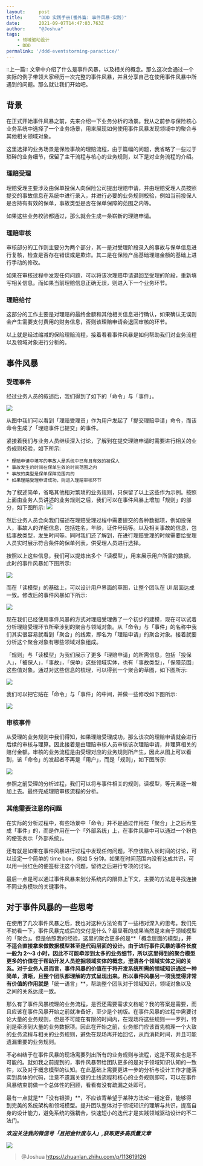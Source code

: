 ```yaml
---
layout:     post
title:      "DDD 实践手册(番外篇: 事件风暴-实践)"
date:       2021-09-07T14:47:03.763Z
author:     "@Joshua"
tags:
    - 领域驱动设计
    - DDD
permalink: '/ddd-eventstorming-paractice/'
---
```


::上一篇:: 文章中介绍了什么是事件风暴，以及相关的概念。那么这次会通过一个实际的例子带领大家经历一次完整的事件风暴，并且分享自己在使用事件风暴中所遇到的问题。那么就让我们开始吧。

**背景**
------

在正式开始事件风暴之前，先来介绍一下业务分析的场景。我从之前参与保险核心业务系统中选择了一个业务场景，用来展现如何使用事件风暴发现领域中的聚合与其他相关领域对象。

这里选择的业务场景是保险事故的理赔流程，由于篇幅的问题，我省略了一些过于琐碎的业务细节，保留了主干流程与核心的业务规则，以下是对业务流程的介绍。

### **理赔受理**

理赔受理主要涉及由保单投保人向保险公司提出理赔申请，并由理赔受理人员按照提交的事故信息在系统中进行录入，并进行必要的业务规则校验，例如当前投保人是否持有有效的保单，事故类型是否在保单保障的范围之内等。

如果这些业务校验都通过，那么就会生成一条崭新的理赔申请。

### **理赔审核**

审核部分的工作则主要分为两个部分，其一是对受理阶段录入的事故与保单信息进行复核，检查是否存在错误或是欺诈。其二是在保险产品基础理赔金额的基础上进行手动的修改。

如果在审核过程中发现任何问题，可以将该次理赔申请退回至受理的阶段，重新填写相关信息。而如果当前理赔信息正确无误，则进入下一个业务环节。

### **理赔给付**

这部分的工作主要是对理赔的最终金额和其他相关信息进行确认，如果确认无误则会产生需要支付费用的财务信息，否则该理赔申请会退回审核的环节。

以上就是经过缩减的保险理赔流程，接着看看事件风暴是如何帮助我们对业务流程以及领域对象进行分析的。

**事件风暴**
--------

### **受理事件**

经过业务人员的叙述后，我们得到了如下的「命令」与「事件」。

![](../wp-content/uploads/2021/09/ddd-eventstorming-paractice-1.jpg)

从图中我们可以看到「理赔受理员」作为用户发起了「提交理赔申请」命令，而该命令生成了「理赔事件已提交」的事件。

紧接着我们与业务人员继续深入讨论，了解到在提交理赔申请时需要进行相关的业务规则校验，如下所示:

    * 理赔申请中填写的事故人是系统中已有且有效的被保人
    * 事故发生的时间在保单生效的时间范围之内
    * 事故的类型是保单保障范围内的
    * 如果理赔受理申请成功，则进入理赔审核环节

为了叙述简单，省略其他相对繁琐的业务规则，只保留了以上这些作为示例。按照上面由业务人员讲述的业务规则之后，我们可以在事件风暴上增加「规则」的部分，如下图所示:
![](../wp-content/uploads/2021/09/ddd-eventstorming-paractice-2.jpg)

然后业务人员会向我们描述在理赔受理过程中需要提交的各种数据项，例如投保人，事故人的详细信息，包括姓名，年龄，证件号码等。以及相关事故的信息，包括事故类型，发生时间等。同时我们还了解到，在进行理赔受理的时候需要给受理人员实时展示符合条件的保单列表，供受理人员进行选择。

按照以上这些信息，我们可以提炼出多个「读模型」，用来展示用户所需的数据，此时的事件风暴如下图所示:

![](../wp-content/uploads/2021/09/ddd-eventstorming-paractice-3.jpg)

而在「读模型」的基础上，可以设计用户界面的草图，让整个团队在 UI 层面达成一致。修改后的事件风暴如下所示:

![](../wp-content/uploads/2021/09/ddd-eventstorming-paractice-4.jpg)

现在我们已经使用事件风暴的方式对理赔受理做了一个初步的建模，现在可以试着分析理赔受理环节所牵涉到的聚合与领域对象。从「命令」与「事件」的名称中我们其实很容易就看到「聚合」的线索，即名为「理赔申请」的聚合对象。接着就要分析这个聚合对象有哪些领域对象组成。

「规则」与「读模型」为我们展示了更多「理赔申请」的所需信息，包括「投保人」，「被保人」，「事故」，「保单」这些领域实体，也有「事故类型」，「保障范围」这些值对象。通过对这些信息的梳理，可以得到一个聚合的草图，如下图所示:

![](../wp-content/uploads/2021/09/ddd-eventstorming-paractice-5.jpg)

我们可以把它贴在「命令」与「事件」的中间，并做一些修改如下图所示:

![](../wp-content/uploads/2021/09/ddd-eventstorming-paractice-6.jpg)

### **审核事件**

从受理的业务规则中我们得知，如果理赔受理成功，那么该次的理赔申请就会进行后续的审核与理算。因此接着是由理赔审核人员审核该次理赔申请，并理算相关的赔付金额。审核的业务流程是由受理对应的业务规则所产生，因此从图上可以看到，该「命令」的发起者不再是「用户」，而是「规则」，如下图所示:

![](../wp-content/uploads/2021/09/ddd-eventstorming-paractice-7.jpg)

参照之前受理的分析过程，我们可以将与事件相关的规则，读模型，等元素逐一增加上去。最终完成理赔审核流程的分析。

### **其他需要注意的问题**

在实际的分析过程中，有些场景中「命令」并不是通过作用在「聚合」上之后再生成「事件」的，而是作用在一个「外部系统」上，在事件风暴中可以通过一个粉色的便签表示「外部系统」。

还有就是如果在事件风暴进行过程中发现任何问题，不应该陷入长时间的讨论，可以设定一个简单的 time box，例如 5 分钟。如果在时间范围内没有达成共识，可以用一张红色的便签标注这个问题，留待之后进行专项的讨论。

最后一点是可以通过事件风暴来划分系统内的限界上下文，主要的方法是寻找连接不同业务模块的关键事件。

**对于事件风暴的一些思考**
---------------

在使用了几次事件风暴之后，我也对这种方法论有了一些相对深入的思考。我们先不妨看一下，事件风暴完成后的交付是什么？最显著的成果当然是来自于领域模型的「聚合」。但是依照我的经验，这里的聚合更多的是**「概念层面的模型」**，并不适合直接拿来做数据模型甚至是代码层面的设计。由于进行事件风暴的事件长度一般为 2～3 小时，因此不可能牵涉到太多的业务细节，所以这里得到的聚合模型更多的价值在于帮助开发人员挖掘领域实体的概念，澄清各个领域实体之间的关系。对于业务人员而言，事件风暴的价值在于将开发系统所需的领域知识通过一种简单，清晰，且整个团队都理解的方式呈现出来。所以事件风暴另一项我觉得非常有价值的作用就是**「统一语言」**，帮助整个团队对于领域知识，领域对象以及之间的关系达成一致。

那么有了事件风暴梳理的业务流程，是否还需要需求文档呢？我的答案是需要，而且应该在事件风暴开始之前就准备好，至少是个初版。在事件风暴的过程中需要讨论大量的业务规则，但是不可能在有限的时间内，在现场将这些规则一一罗列，特别是牵涉到大量的业务数据项。因此在开始之前，业务部门应该首先梳理一个大致的业务流程与相关的业务规则，避免在现场再开始回忆，从而消耗时间，并且可能遗漏重要的业务规则。

不必纠结于在事件风暴的现场需要列出所有的业务规则与流程，这是不现实也是不可能的。就如我之前提到的，事件风暴带给团队更多的是对于领域知识认知的一致性，以及对于概念模型的认知。在此基础上需要更进一步的分析与设计工作才能落实到具体的代码，注意不遗漏关键的主线流程和核心的业务规则即可，可以在事件风暴结束前做一个总体性的回顾，看看有没有疏漏之处即可。

最有一点就是**「没有银弹」**，不应该寄希望于某种方法论一锤定音，能够得到完美的系统架构和领域模型。提升团队整体对于领域知识的理解与共识，提高自身的设计能力，避免系统的强耦合，快速短小的迭代才是实践领域驱动设计的不二法门。

_**欢迎关注我的微信号「且把金针度与人」,获取更多高质量文章**_

![](../wp-content/uploads/2021/09/ddd-eventstorming-paractice-8.jpg)

> @Joshua https://zhuanlan.zhihu.com/p/113619126